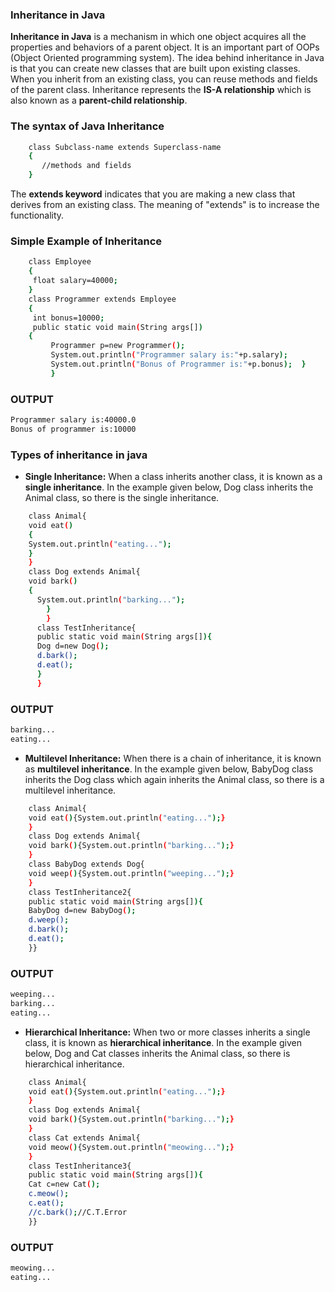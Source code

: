 ### Inheritance in Java
**Inheritance in Java** is a mechanism in which one object acquires all the properties and behaviors of a parent object. It is an important part of OOPs (Object Oriented programming system).
The idea behind inheritance in Java is that you can create new classes that are built upon existing classes. When you inherit from an existing class, you can reuse methods and fields of the parent class. Inheritance represents the **IS-A relationship** which is also known as a **parent-child relationship**.

### The syntax of Java Inheritance

```sh
	class Subclass-name extends Superclass-name  
	{  
	   //methods and fields  
	}  

```
The **extends keyword** indicates that you are making a new class that derives from an existing class. The meaning of "extends" is to increase the functionality.

### Simple Example of Inheritance

```sh
	class Employee
	{  
	 float salary=40000;  
	}  
	class Programmer extends Employee
	{  
	 int bonus=10000;  
	 public static void main(String args[])
	{  
         Programmer p=new Programmer();  
         System.out.println("Programmer salary is:"+p.salary);  
         System.out.println("Bonus of Programmer is:"+p.bonus);  }  
         }  

```

### OUTPUT

```sh
Programmer salary is:40000.0
Bonus of programmer is:10000

```

### Types of inheritance in java

- **Single Inheritance:** When a class inherits another class, it is known as a **single inheritance**. In the example given below, Dog class inherits the Animal class, so there is the single inheritance.

```sh
	class Animal{  
	void eat()
	{
	System.out.println("eating...");
	}  
	}  
	class Dog extends Animal{  
	void bark()
	{
      System.out.println("barking...");
        }  
        }  
      class TestInheritance{  
      public static void main(String args[]){  
      Dog d=new Dog();  
      d.bark();  
      d.eat();  
      }
      }  

```

### OUTPUT

```sh
barking...
eating...

```

- **Multilevel Inheritance:** When there is a chain of inheritance, it is known as **multilevel inheritance**. In the example given below, BabyDog class inherits the Dog class which again inherits the Animal class, so there is a multilevel inheritance.

```sh
	class Animal{  
	void eat(){System.out.println("eating...");}  
	}  
	class Dog extends Animal{  
	void bark(){System.out.println("barking...");}  
	}  
	class BabyDog extends Dog{  
	void weep(){System.out.println("weeping...");}  
	}  
	class TestInheritance2{  
	public static void main(String args[]){  
	BabyDog d=new BabyDog();  
	d.weep();  
	d.bark();  
	d.eat();  
	}}  

```

### OUTPUT

```sh
weeping...
barking...
eating...
```

- **Hierarchical Inheritance:** When two or more classes inherits a single class, it is known as **hierarchical inheritance**. In the example given below, Dog and Cat classes inherits the Animal class, so there is hierarchical inheritance.

```sh
	class Animal{  
	void eat(){System.out.println("eating...");}  
	}  
	class Dog extends Animal{  
	void bark(){System.out.println("barking...");}  
	}  
	class Cat extends Animal{  
	void meow(){System.out.println("meowing...");}  
	}  
	class TestInheritance3{  
	public static void main(String args[]){  
	Cat c=new Cat();  
	c.meow();  
	c.eat();  
	//c.bark();//C.T.Error  
	}}  

```

### OUTPUT

```sh
meowing...
eating...

```
